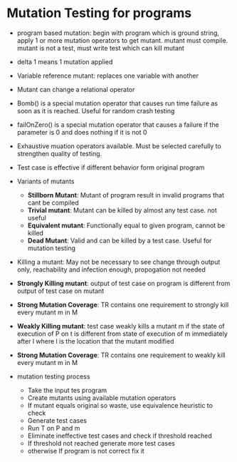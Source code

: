 # Mutation Testing for programs  
* program based mutation: begin with program which is ground string, apply 1 or more mutation operators to get mutant. mutant must compile. mutant is not a test, must write test which can kill mutant  
* delta 1 means 1 mutation applied  
* Variable reference mutant: replaces one variable with another  
* Mutant can change a relational operator  
* Bomb() is a special mutation operator that causes run time failure as soon as it is reached. Useful for random crash testing  
* failOnZero() is a special mutation operator that causes a failure if the parameter is 0 and does nothing if it is not 0  
* Exhaustive muation operators available. Must be selected carefully to strengthen quality of testing.  
* Test case is effective if different behavior form original program  
  
* Variants of mutants  
  * **Stillborn Mutant**: Mutant of program result in invalid programs that cant be compiled  
  * **Trivial mutant**: Mutant can be killed by almost any test case. not useful  
  * **Equivalent mutant**: Functionally equal to given program, cannot be killed  
  * **Dead Mutant**: Valid and can be killed by a test case. Useful for mutation testing  
    
* Killing a mutant:  May not be necessary to see change through output only, reachability and infection enough, propogation not needed  
* **Strongly Killing mutant**: output of test case on program is different from output of test case on mutant  
* **Strong Mutation Coverage**: TR contains one requirement to strongly kill every mutant m in M  
* **Weakly Killing mutant**: test case weakly kills a mutant m if the state of execution of P on t is different from state of execution of m immediately after l where l is the location that the mutant modified  
* **Strong Mutation Coverage**: TR contains one requirement to weakly kill every mutant m in M  
  
* mutation testing process  
  * Take the input tes program  
  * Create mutants using available mutation operators  
  * If mutant equals original so waste, use equivalence heuristic to check  
  * Generate test cases  
  * Run T on P and m  
  * Eliminate ineffective test cases and check if threshold reached  
  * If threshold not reached generate more test cases  
  * otherwise If program is not correct fix it  
    
    
